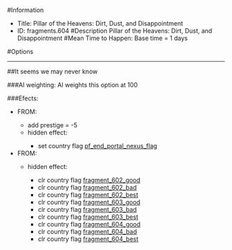 #Information
 - Title: Pillar of the Heavens: Dirt, Dust, and Disappointment
 - ID: fragments.604
#Description
Pillar of the Heavens: Dirt, Dust, and Disappointment
#Mean Time to Happen:
Base time = 1 days

#Options

___
##It seems we may never know

###AI weighting:
AI weights this option at 100


###Efects:<ul><li>FROM:</li><ul><li>add prestige = -5</li><li>hidden effect:</li><ul><li>set country flag [pf_end_portal_nexus_flag](../flags/pf_end_portal_nexus_flag.md)</li></ul></ul><li>FROM:</li><ul><li>hidden effect:</li><ul><li>clr country flag [fragment_602_good](../flags/fragment_602_good.md)</li><li>clr country flag [fragment_602_bad](../flags/fragment_602_bad.md)</li><li>clr country flag [fragment_602_best](../flags/fragment_602_best.md)</li><li>clr country flag [fragment_603_good](../flags/fragment_603_good.md)</li><li>clr country flag [fragment_603_bad](../flags/fragment_603_bad.md)</li><li>clr country flag [fragment_603_best](../flags/fragment_603_best.md)</li><li>clr country flag [fragment_604_good](../flags/fragment_604_good.md)</li><li>clr country flag [fragment_604_bad](../flags/fragment_604_bad.md)</li><li>clr country flag [fragment_604_best](../flags/fragment_604_best.md)</li></ul></ul></ul>
